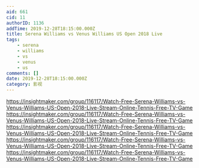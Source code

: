 ```yaml
---
aid: 661
cid: 11
authorID: 1136
addTime: 2019-12-28T18:15:00.000Z
title: Serena Williams vs Venus Williams US Open 2018 Live
tags:
    - serena
    - williams
    - vs
    - venus
    - us
comments: []
date: 2019-12-28T18:15:00.000Z
category: 影视
---
```


https://insightmaker.com/group/116117/Watch-Free-Serena-Williams-vs-Venus-Williams-US-Open-2018-Live-Stream-Online-Tennis-Free-TV-Game https://insightmaker.com/group/116117/Watch-Free-Serena-Williams-vs-Venus-Williams-US-Open-2018-Live-Stream-Online-Tennis-Free-TV-Game https://insightmaker.com/group/116117/Watch-Free-Serena-Williams-vs-Venus-Williams-US-Open-2018-Live-Stream-Online-Tennis-Free-TV-Game https://insightmaker.com/group/116117/Watch-Free-Serena-Williams-vs-Venus-Williams-US-Open-2018-Live-Stream-Online-Tennis-Free-TV-Game https://insightmaker.com/group/116117/Watch-Free-Serena-Williams-vs-Venus-Williams-US-Open-2018-Live-Stream-Online-Tennis-Free-TV-Game
